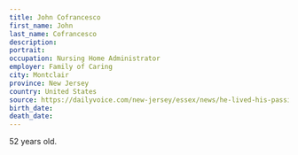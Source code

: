 ```yaml
---
title: John Cofrancesco
first_name: John
last_name: Cofrancesco
description: 
portrait: 
occupation: Nursing Home Administrator
employer: Family of Caring
city: Montclair
province: New Jersey
country: United States
source: https://dailyvoice.com/new-jersey/essex/news/he-lived-his-passion-bergenfield-dad-montclair-nursing-home-admin-killed-by-coronavirus/785481/
birth_date: 
death_date: 
---
```


52 years old.